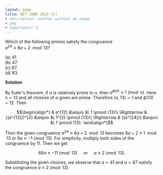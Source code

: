 ```yaml
---
layout: page
title: NET JUNE 2015 (C)
# description: another without an image
# img:
# importance: 3
---
```

<!-- # **NET JUNE 2015 (C):**  -->

Which of the following primes satisfy the
congruence\
$a^{24} \equiv 6a +2 \mod {13}$?

(a) $41$.<br>
(b) $47$.<br>
(c) $67$.<br>
(d) $83$.<br>

**Solution**

By Euler's theorem, if $a$ is relatively prime to $n$, then
$a^{\phi(n)}\equiv 1 \pmod n$. Here $n=13$ and all choices of $a$ given
are prime. Therefore $(a,13)=1$ and $\phi(13)=12$. Then

$$\begin{align*}
& a^{12} &\equiv &\ 1 \pmod {13}\\
\Rightarrow & {(a^{12})}^{2} &\equiv &\ 1^{2} \pmod {13}\\
\Rightarrow & {(a^{24})} &\equiv &\ 1 \pmod {13}.
\end{align*}$$

Then the given congruence
$a^{24} \equiv 6a +2 \mod {13}$ becomes $6a +2\equiv 1 \mod {13}$ or
$6a \equiv -1 \pmod {13}$. For simplicity, multiply both sides of the
congruence by $11$. Then we get

$$66a \equiv -11 \pmod{13} \quad \text{ or } \quad a \equiv 2 \pmod{13}.$$

Substituting the given choices, we observe that $a=41$ and $a=67$
satisfy the congruence $a \equiv 2 \pmod{13}$.


